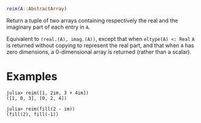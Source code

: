 ```julia
reim(A::AbstractArray)
```

Return a tuple of two arrays containing respectively the real and the imaginary part of each entry in `A`.

Equivalent to `(real.(A), imag.(A))`, except that when `eltype(A) <: Real` `A` is returned without copying to represent the real part, and that when `A` has zero dimensions, a 0-dimensional array is returned (rather than a scalar).

# Examples

```jldoctest
julia> reim([1, 2im, 3 + 4im])
([1, 0, 3], [0, 2, 4])

julia> reim(fill(2 - im))
(fill(2), fill(-1))
```
